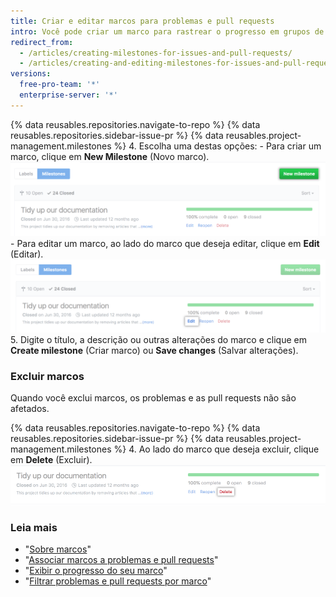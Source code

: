 ```yaml
---
title: Criar e editar marcos para problemas e pull requests
intro: Você pode criar um marco para rastrear o progresso em grupos de problemas ou pull requests em um repositório.
redirect_from:
  - /articles/creating-milestones-for-issues-and-pull-requests/
  - /articles/creating-and-editing-milestones-for-issues-and-pull-requests
versions:
  free-pro-team: '*'
  enterprise-server: '*'
---
```


{% data reusables.repositories.navigate-to-repo %}
{% data reusables.repositories.sidebar-issue-pr %}
{% data reusables.project-management.milestones %}
4. Escolha uma destas opções:
    - Para criar um marco, clique em **New Milestone** (Novo marco). ![Botão New milestone (Novo marco)](/assets/images/help/repository/new-milestone.png)
    - Para editar um marco, ao lado do marco que deseja editar, clique em **Edit** (Editar). ![Opção para editar marco](/assets/images/help/repository/edit-milestone.png)
5. Digite o título, a descrição ou outras alterações do marco e clique em **Create milestone** (Criar marco) ou **Save changes** (Salvar alterações).

### Excluir marcos

Quando você exclui marcos, os problemas e as pull requests não são afetados.

{% data reusables.repositories.navigate-to-repo %}
{% data reusables.repositories.sidebar-issue-pr %}
{% data reusables.project-management.milestones %}
4. Ao lado do marco que deseja excluir, clique em **Delete** (Excluir). ![Opção para excluir marco](/assets/images/help/repository/delete-milestone.png)

### Leia mais

- "[Sobre marcos](/articles/about-milestones)"
- "[Associar marcos a problemas e pull requests](/articles/associating-milestones-with-issues-and-pull-requests)"
- "[Exibir o progresso do seu marco](/articles/viewing-your-milestone-s-progress)"
- "[Filtrar problemas e pull requests por marco](/articles/filtering-issues-and-pull-requests-by-milestone)"
